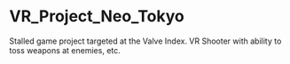 # VR_Project_Neo_Tokyo
Stalled game project targeted at the Valve Index. VR Shooter with ability to toss weapons at enemies, etc.
